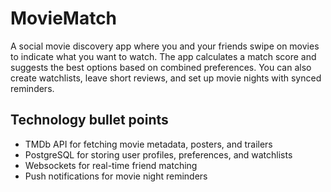 # MovieMatch
A social movie discovery app where you and your friends swipe on movies to indicate what you want to watch. The app calculates a match score and suggests the best options based on combined preferences. You can also create watchlists, leave short reviews, and set up movie nights with synced reminders.

## Technology bullet points
- TMDb API for fetching movie metadata, posters, and trailers
- PostgreSQL for storing user profiles, preferences, and watchlists
- Websockets for real-time friend matching
- Push notifications for movie night reminders
